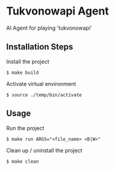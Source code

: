 # Tukvonowapi Agent
AI Agent for playing 'tukvonowapi'

## Installation Steps

Install the project
```
$ make build
```

Activate virtual environment
```
$ source ./temp/bin/activate
```

## Usage

Run the project
```
$ make run ARGS="<file_name> <B|W>"
```

Clean up / uninstall the project
```
$ make clean
```